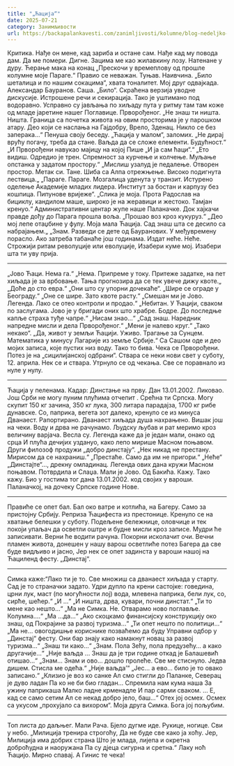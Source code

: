 ```yaml
---
title: "„Ћација“"
date: 2025-07-21
category: Занимљивости
url: https://backapalankavesti.com/zanimljivosti/kolumne/blog-nedeljko-bacina/cacija/
---
```


Критика.
Нађе он мене, кад зариба и остане сам.
Нађе кад му повода дам.
Да ме помери. Дигне.
Зацима ме као жилавкину лозу.
Натенане у дуру.
Ћерање мака на конац
„Прескочи у времеплову од прошле колумне
моје Параге.“ Правио се неважан.
Туњав. Наивчина. „Било шеталица и по нашим сокацима“,
хвата тоналитет.
Мој друг одвајкада.
Александар Бауранов. Саша.
„Било“. Скраћена верзија уводне дискусије.
Истрошене речи и секирација.
Тако је уштимано под водоравно.
Усправно су јављања по хиљаду пута
у ритму там там коже од младе јаретине
нашег Поглавице. Прворођеног.
„Не знаш ти ништа. Ништа. Граница са почетка живота
на овим просторима је у парошком атару.
Део који се наслања на Гајдобру, Врело,
Зденац. Никло се без заперака…“
Пенуша своју беседу.
„Ћација у малом“, заломих.
„Не дирај врућу погачу, треба да стане.
Ваљда да се сложе елементи. Будућност.“
„И Прворођени навукао мајицу на којој
Пише „И ја сам ћаци“.“
„Ето видиш. Одредио је трен.
Спремност за курчење и колчење.
Муљање опстанка у задатом простору.“
„Мислиш узалуд је педалење. Отворен простор.
Метак си. Тане. Шиба са Алпа отрежњење.
Високо подигнута лествица.„
„Параге. Параге. Мозгалица уденута у
транзит. Истурено оделење Академије младих лидера.
Институт за бостан и карпузу без кошпица.
Пипунове вријеже“.
„Слика је моја. Прота Радослав на бициклу,
кандилом маше, широко је на жеравици и жестоко.
Тамјан кренуо.“
Административни центар жупе наше Паланачке.
Док хајкачи правде дођу до Парага прошла воља.
„Прошао воз кроз кукуруз.“
„Део мој лепе отаџбине у фулу.
Моја мала Ћација. Сад знаш шта се десило
са набрајањем.„
„Знам. Разведи се дете од Бауранових.
У међувремену порасло.
Ако затреба табанаће још годинама.
Издат неће. Неће.
Строжији ритам револуције или еволуције,
Изабери куме мој. Изабери шта ти уву прија.
***
„Јово Ћаци. Нема га.“
„Нема. Припреме у току.
Притеже задатке, на пет хиљада је за врбовање.
Тања прогнозира да се тек увече дижу квоте.„
„Доће до сто евра.“ „Они што су упорни дочекаће“.
„Шире се ограде у Београду.“
„Оне се шире. Зато квоте расту.“
„Смешан ми је Јово. Легенда. Лако се
отео контроли и продао.“
„Небитан. У Ћацији, сваком по заслугама.
Јово је у бригади оних што храбре. Бодре.
До последње капље страха туђе чапре.“
„Нисам знао…“
„Сад знаш. Наредник напредне мисли и дела Прворођеног.“
„Мени је налево круг.“
„Тако некако“.
„Да, живот у земљи Ћацији. Уживо.
Трагање за Сунцем. Математика у минусу
Лагарије из земље Србије.“
Са Сашом оде и део мојих записа, које пустих низ воду.
Тако то бива.
Чека се Прворођени. Потез је на „сицилијанској одбрани“.
Ствара се неки нови свет у суботу, 12. априла.
Нек се и ствара. Утрнуло се од чекања.
Све се поравнало из нуле у нулу.
***
Ћација у пеленама.
Кадар: Динстање на прву.
Дан 13.01.2002. Ликовао.
Још Срби не могу пуним плућима отчепит .
Срећна ти Српска. Могу скупит 150 кг зачина,
350 кг лука, 300 литара парадајза, 1700 кг рибе дунавске.
Со, паприка, вегета зот далеко, кренуло се из минуса
Дванаест. Рапортирано.
Дванаест хиљада душа нахрањено. Вишак још на чеки.
Воду и дрва не рачунамо. Људску љубав и рат
меримо кроз величину варјача.
Весла су.
Легенда каже да је један мали, онако од срца
И плућа дечијих уздануо, како лепо мирише
Масном поњавом.
Други филозоф продужи „добро динстају“.
„Нек никад не престану. Мирисом да се нахраниш.“
„Престаће. Само да им не пригори.“
„Неће“
„Динстајте“…, дрекну омладинац.
Легенда ових дана кружи Масном поњавом.
Потврдила и Слаџа.
Мали је Јово.
Од Бакића. Кажу. Тако кажу.
Био у гостима тог дана 13.01.2002. код својих у вароши.
Паланачкој, на дочеку Српске године Нове.
***
Правиће се опет бал.
Бал око ватре и котлића, на Багеру.
Само за пристојну Србију.
Реприза Ћацифеста из престонице.
Кренуло се на хватање белешки у суботу.
Подељене бележнице, оловчице и тек покоји упаљач
да осветли оштре и будне мисли кроз записе.
Мудри ће записивати.
Верни ће водити рачуна.
Покорни исколачит очи.
Вечни пламен живота, донешен у нашу варош
осветлиће потез Багера да све буде видљиво и јасно,
Јер нек се опет задинста у вароши нашој
на Ћациленд фесту.
„Динстај“.
***
Симка каже:“Лако ти је то. Све множиш
са дванаест хиљада у старту.
Сад је то страначки задато. Удри дупло
па крени састојке: говедина, црни лук,
маст (по могућности лој) вода, млевена
паприка, бели лук, со, сирће, шећер.“
„И …“
„И ништа, дрва, кувари, почни динстат.“
„Ти то мене као нешто…“
„Ма не Симка. Не. Отварамо ново поглавље.
Колумна….“
„Ма …да…“
„Ако скоцкамо финансијску конструкцију око знаш,
од Покрајине за развој туризма…“
„Ти опет нешто по политици…“
„Ма не… овогодишње кориснике позваћемо да буду
Управни одбор у „Динстај“ фесту.
Они бар знају како намакнут новац за развој туризма…“
„Знаш ти како…“
„Знам. Пола Зећу, пола предузећу… а како другачије…“
„Није ваљда … Знаш да је три године откад је Балашевић отишао…“
„Знам… Знам и ово… дошло пролеће.
Све ме стиснуло. Једва дишем. Стисла ме одећа.“
„Није ваљда’“
„Јес… а ево… било је то овако записано.“
„Клизио је воз ко санке
Ал смо стигли до Паланке,
Северац је дуво ладан
Па ко не би био гладан…
Спремила нам кума наша
За ужину паприкаша
Малко ладне крменадле
И пар сарми сваком.
… Е, кад се само сетим
Ал се некад добро јело, баш…“
Отех јој осмех.
Осмех са укусом „прохујало са вихором“.
Моја друга Симка.
Бога јој пољубим.
***
Топ листа до даљњег. Мали Рача. Бјело дугме иде.
Рукице, ногице. Сви у небо.
„Милиција тренира строгоћу,
Да не буде све како ја хоћу.
Јер,
Милиција има добрих страна
Што је млада, лијепа и окретна
доброћудна и наоружана
Па су дјеца сигурна и сретна.“
Лаку ноћ Ћацијо.
Мирно спавај.
А Гинис те чека!
